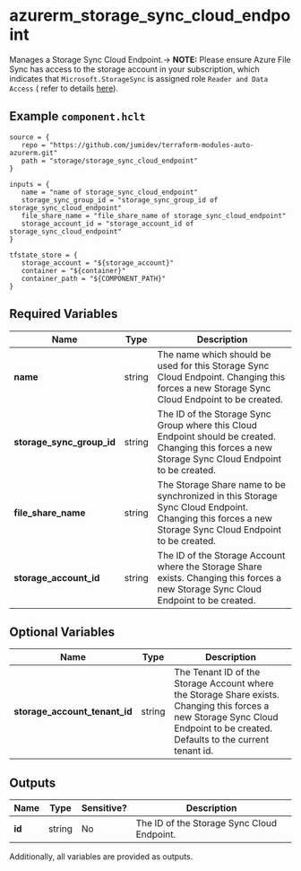 # azurerm_storage_sync_cloud_endpoint

Manages a Storage Sync Cloud Endpoint.-> **NOTE:** Please ensure Azure File Sync has access to the storage account in your subscription, which indicates that `Microsoft.StorageSync` is assigned role `Reader and Data Access` ( refer to details [here](https://docs.microsoft.com/azure/storage/files/storage-sync-files-troubleshoot?tabs=portal1%2Cazure-portal#common-troubleshooting-steps)).

## Example `component.hclt`

```hcl
source = {
   repo = "https://github.com/jumidev/terraform-modules-auto-azurerm.git" 
   path = "storage/storage_sync_cloud_endpoint" 
}

inputs = {
   name = "name of storage_sync_cloud_endpoint" 
   storage_sync_group_id = "storage_sync_group_id of storage_sync_cloud_endpoint" 
   file_share_name = "file_share_name of storage_sync_cloud_endpoint" 
   storage_account_id = "storage_account_id of storage_sync_cloud_endpoint" 
}

tfstate_store = {
   storage_account = "${storage_account}" 
   container = "${container}" 
   container_path = "${COMPONENT_PATH}" 
}

```

## Required Variables

| Name | Type |  Description |
| ---- | --------- |  ----------- |
| **name** | string |  The name which should be used for this Storage Sync Cloud Endpoint. Changing this forces a new Storage Sync Cloud Endpoint to be created. | 
| **storage_sync_group_id** | string |  The ID of the Storage Sync Group where this Cloud Endpoint should be created. Changing this forces a new Storage Sync Cloud Endpoint to be created. | 
| **file_share_name** | string |  The Storage Share name to be synchronized in this Storage Sync Cloud Endpoint. Changing this forces a new Storage Sync Cloud Endpoint to be created. | 
| **storage_account_id** | string |  The ID of the Storage Account where the Storage Share exists. Changing this forces a new Storage Sync Cloud Endpoint to be created. | 

## Optional Variables

| Name | Type |  Description |
| ---- | --------- |  ----------- |
| **storage_account_tenant_id** | string |  The Tenant ID of the Storage Account where the Storage Share exists. Changing this forces a new Storage Sync Cloud Endpoint to be created. Defaults to the current tenant id. | 



## Outputs

| Name | Type | Sensitive? | Description |
| ---- | ---- | --------- | --------- |
| **id** | string | No  | The ID of the Storage Sync Cloud Endpoint. | 

Additionally, all variables are provided as outputs.
